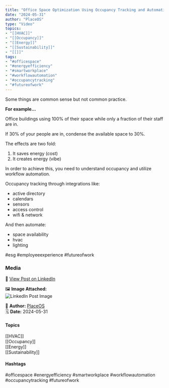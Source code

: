 ```yaml
---
title: "Office Space Optimization Using Occupancy Tracking and Automation"  
date: "2024-05-31"  
author: "PlaceOS"  
type: "Video"  
topics:  
- "[[HVAC]]"  
- "[[Occupancy]]"  
- "[[Energy]]"  
- "[[Sustainability]]"  
- "[[]]"  
tags:  
- "#officespace"  
- "#energyefficiency"  
- "#smartworkplace"  
- "#workflowautomation"  
- "#occupancytracking"  
- "#futureofwork"  
---
```

Some things are common sense but not common practice.

**For example...**

Office buildings using 100% of their space while only a fraction of their staff are in.

If 30% of your people are in, condense the available space to 30%.

The effects are two fold:

1. It saves energy (cost)  
2. It creates energy (vibe)

In order to achieve this, you need to understand occupancy and utilize workflow automation.

Occupancy tracking through integrations like:

*   active directory
*   calendars
*   sensors
*   access control
*   wifi & network

And then automate:

*   space availability
*   hvac
*   lighting

#esg #employeeexperience #futureofwork

### Media

🔗 [View Post on LinkedIn](https://www.linkedin.com/feed/update/urn:li:activity:7202139848013484032)  
  
🖼 **Image Attached:**  
![LinkedIn Post Image](https://media.licdn.com/dms/image/v2/D5605AQH5jQntSzOalQ/feedshare-thumbnail_720_1280/feedshare-thumbnail_720_1280/0/1717123719462?e=1742263200&v=beta&t=7Z1AG6iCGytolmlTh9XHZKt1feCkWyLM42eXAbZOfoU)  
  
👤 **Author:** [PlaceOS](https://www.linkedin.com/in/jonathanmcfarlane/)  
🗓️ **Date:** 2024-05-31

#### Topics

[[HVAC]]  
[[Occupancy]]  
[[Energy]]  
[[Sustainability]]  
#### Hashtags

#officespace #energyefficiency #smartworkplace #workflowautomation #occupancytracking #futureofwork